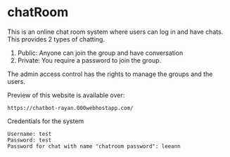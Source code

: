 # chatRoom

This is an online chat room system where users can log in and have chats. This provides 2 types of chatting.

1. Public: Anyone can join the group and have conversation
2. Private: You require a password to join the group.

The admin access control has the rights to manage the groups and the users.

Preview of this website is available over: 
```
https://chatbot-rayan.000webhostapp.com/
```

Credentials for the system
```
Username: test
Password: test
Password for chat with name "chatroom password": leeann
```
